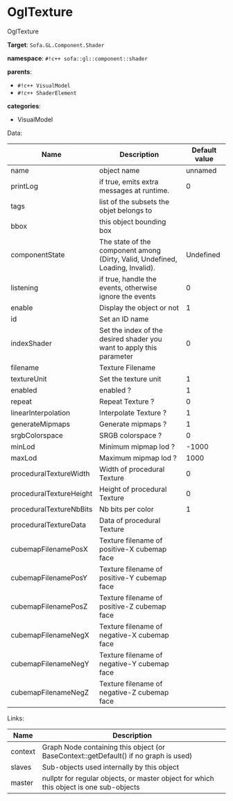 # OglTexture

OglTexture


__Target__: `Sofa.GL.Component.Shader`

__namespace__: `#!c++ sofa::gl::component::shader`

__parents__: 

- `#!c++ VisualModel`
- `#!c++ ShaderElement`

__categories__: 

- VisualModel

Data: 

<table>
<thead>
    <tr>
        <th>Name</th>
        <th>Description</th>
        <th>Default value</th>
    </tr>
</thead>
<tbody>
	<tr>
		<td>name</td>
		<td>
object name
</td>
		<td>unnamed</td>
	</tr>
	<tr>
		<td>printLog</td>
		<td>
if true, emits extra messages at runtime.
</td>
		<td>0</td>
	</tr>
	<tr>
		<td>tags</td>
		<td>
list of the subsets the objet belongs to
</td>
		<td></td>
	</tr>
	<tr>
		<td>bbox</td>
		<td>
this object bounding box
</td>
		<td></td>
	</tr>
	<tr>
		<td>componentState</td>
		<td>
The state of the component among (Dirty, Valid, Undefined, Loading, Invalid).
</td>
		<td>Undefined</td>
	</tr>
	<tr>
		<td>listening</td>
		<td>
if true, handle the events, otherwise ignore the events
</td>
		<td>0</td>
	</tr>
	<tr>
		<td>enable</td>
		<td>
Display the object or not
</td>
		<td>1</td>
	</tr>
	<tr>
		<td>id</td>
		<td>
Set an ID name
</td>
		<td></td>
	</tr>
	<tr>
		<td>indexShader</td>
		<td>
Set the index of the desired shader you want to apply this parameter
</td>
		<td>0</td>
	</tr>
	<tr>
		<td>filename</td>
		<td>
Texture Filename
</td>
		<td></td>
	</tr>
	<tr>
		<td>textureUnit</td>
		<td>
Set the texture unit
</td>
		<td>1</td>
	</tr>
	<tr>
		<td>enabled</td>
		<td>
enabled ?
</td>
		<td>1</td>
	</tr>
	<tr>
		<td>repeat</td>
		<td>
Repeat Texture ?
</td>
		<td>0</td>
	</tr>
	<tr>
		<td>linearInterpolation</td>
		<td>
Interpolate Texture ?
</td>
		<td>1</td>
	</tr>
	<tr>
		<td>generateMipmaps</td>
		<td>
Generate mipmaps ?
</td>
		<td>1</td>
	</tr>
	<tr>
		<td>srgbColorspace</td>
		<td>
SRGB colorspace ?
</td>
		<td>0</td>
	</tr>
	<tr>
		<td>minLod</td>
		<td>
Minimum mipmap lod ?
</td>
		<td>-1000</td>
	</tr>
	<tr>
		<td>maxLod</td>
		<td>
Maximum mipmap lod ?
</td>
		<td>1000</td>
	</tr>
	<tr>
		<td>proceduralTextureWidth</td>
		<td>
Width of procedural Texture
</td>
		<td>0</td>
	</tr>
	<tr>
		<td>proceduralTextureHeight</td>
		<td>
Height of procedural Texture
</td>
		<td>0</td>
	</tr>
	<tr>
		<td>proceduralTextureNbBits</td>
		<td>
Nb bits per color
</td>
		<td>1</td>
	</tr>
	<tr>
		<td>proceduralTextureData</td>
		<td>
Data of procedural Texture 
</td>
		<td></td>
	</tr>
	<tr>
		<td>cubemapFilenamePosX</td>
		<td>
Texture filename of positive-X cubemap face
</td>
		<td></td>
	</tr>
	<tr>
		<td>cubemapFilenamePosY</td>
		<td>
Texture filename of positive-Y cubemap face
</td>
		<td></td>
	</tr>
	<tr>
		<td>cubemapFilenamePosZ</td>
		<td>
Texture filename of positive-Z cubemap face
</td>
		<td></td>
	</tr>
	<tr>
		<td>cubemapFilenameNegX</td>
		<td>
Texture filename of negative-X cubemap face
</td>
		<td></td>
	</tr>
	<tr>
		<td>cubemapFilenameNegY</td>
		<td>
Texture filename of negative-Y cubemap face
</td>
		<td></td>
	</tr>
	<tr>
		<td>cubemapFilenameNegZ</td>
		<td>
Texture filename of negative-Z cubemap face
</td>
		<td></td>
	</tr>

</tbody>
</table>

Links: 

| Name | Description |
| ---- | ----------- |
|context|Graph Node containing this object (or BaseContext::getDefault() if no graph is used)|
|slaves|Sub-objects used internally by this object|
|master|nullptr for regular objects, or master object for which this object is one sub-objects|



